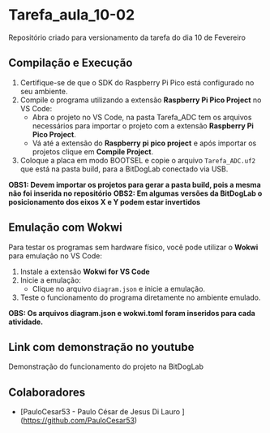 # Tarefa_aula_10-02
Repositório criado para versionamento da tarefa do dia 10 de Fevereiro 

## Compilação e Execução

1. Certifique-se de que o SDK do Raspberry Pi Pico está configurado no seu ambiente.
2. Compile o programa utilizando a extensão **Raspberry Pi Pico Project** no VS Code:
   - Abra o projeto no VS Code, na pasta Tarefa_ADC tem os arquivos necessários para importar 
   o projeto com a extensão **Raspberry Pi Pico Project**.
   - Vá até a extensão do **Raspberry pi pico project** e após importar os projetos  clique em **Compile Project**.
3. Coloque a placa em modo BOOTSEL e copie o arquivo `Tarefa_ADC.uf2`  que está na pasta build, para a BitDogLab conectado via USB.


**OBS1: Devem importar os projetos para gerar a pasta build, pois a mesma não foi inserida no repositório**
**OBS2: Em algumas versões da BitDogLab o posicionamento dos eixos X e Y podem estar invertidos**

## Emulação com Wokwi

Para testar os programas sem hardware físico, você pode utilizar o **Wokwi** para emulação no VS Code:

1. Instale a extensão **Wokwi for VS Code**
3. Inicie a emulação:
   - Clique no arquivo `diagram.json` e inicie a emulação.
4. Teste o funcionamento do programa diretamente no ambiente emulado.
   
**OBS: Os arquivos diagram.json e wokwi.toml foram inseridos para cada atividade.**

## Link com demonstração no youtube

Demonstração do funcionamento do projeto na BitDogLab


## Colaboradores
- [PauloCesar53 - Paulo César de Jesus Di Lauro ] (https://github.com/PauloCesar53)

